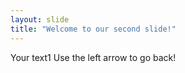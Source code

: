 ```yaml
---
layout: slide
title: "Welcome to our second slide!"
---
```

Your text1
Use the left arrow to go back!
